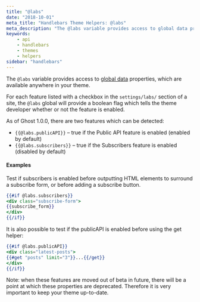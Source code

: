 ```yaml
---
title: "@labs"
date: "2018-10-01"
meta_title: "Handlebars Theme Helpers: @labs"
meta_description: "The @labs variable provides access to global data properties, which are available anywhere in your theme. Read more about Ghost themes! 👻"
keywords:
    - api
    - handlebars
    - themes
    - helpers
sidebar: "handlebars"
---
```


The `@labs` variable provides access to [global data](/docs/handlebars#section-global-data) properties, which are available anywhere in your theme.

For each feature listed with a checkbox in the `settings/labs/` section of a site, the `@labs` global will provide a boolean flag which tells the theme developer whether or not the feature is enabled.

As of Ghost 1.0.0, there are two features which can be detected:

- `{{@labs.publicAPI}}` – true if the Public API feature is enabled (enabled by default)
- `{{@labs.subscribers}}` – true if the Subscribers feature is enabled (disabled by default)

#### Examples

Test if subscribers is enabled before outputting HTML elements to surround a subscribe form, or before adding a subscribe button.

```handlebars
{{#if @labs.subscribers}}
<div class="subscribe-form">
{{subscribe_form}}
</div>
{{/if}}
```

It is also possible to test if the publicAPI is enabled before using the get helper:

```handlebars
{{#if @labs.publicAPI}}
<div class="latest-posts">
{{#get "posts" limit="3"}}...{{/get}}
</div>
{{/if}}
```

Note: when these features are moved out of beta in future, there will be a point at which these properties are deprecated. Therefore it is very important to keep your theme up-to-date.
